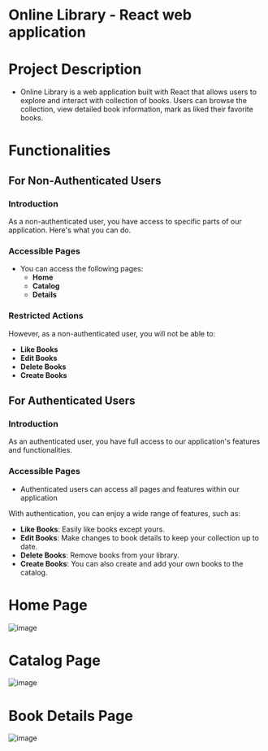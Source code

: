 # Online Library - React web application
# Project Description
* Online Library is a web application built with React that allows users to explore and interact with collection of books. Users can browse the collection, view detailed book information, mark as liked their favorite books. 
# Functionalities
## For Non-Authenticated Users
### Introduction

As a non-authenticated user, you have access to specific parts of our application. Here's what you can do.

### Accessible Pages

- You can access the following pages:
  - **Home**
  - **Catalog**
  - **Details**

### Restricted Actions

However, as a non-authenticated user, you will not be able to:
- **Like Books**
- **Edit Books**
- **Delete Books**
- **Create Books**

## For Authenticated Users

### Introduction

As an authenticated user, you have full access to our application's features and functionalities.

### Accessible Pages

- Authenticated users can access all pages and features within our application

With authentication, you can enjoy a wide range of features, such as:
- **Like Books**: Easily like books except yours.
- **Edit Books**: Make changes to book details to keep your collection up to date.
- **Delete Books**: Remove books from your library.
- **Create Books**: You can also create and add your own books to the catalog.

# Home Page
![image](https://github.com/Hopki23/Online-Library/assets/95144139/f9974a29-12e8-4651-bff4-edd818378175)
# Catalog Page
![image](https://github.com/Hopki23/Online-Library/assets/95144139/5b8a68b4-cd19-4f97-a301-4deb1493a156)
# Book Details Page
![image](https://github.com/Hopki23/Online-Library/assets/95144139/ab1c14bf-e55a-4664-a0a3-4d79a0ad5129)

